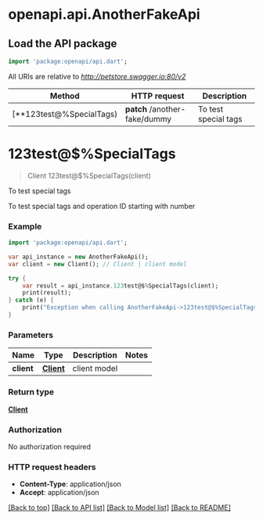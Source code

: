 # openapi.api.AnotherFakeApi

## Load the API package
```dart
import 'package:openapi/api.dart';
```

All URIs are relative to *http://petstore.swagger.io:80/v2*

Method | HTTP request | Description
------------- | ------------- | -------------
[**123test@$%SpecialTags**](AnotherFakeApi.md#123test@$%SpecialTags) | **patch** /another-fake/dummy | To test special tags


# **123test@$%SpecialTags**
> Client 123test@$%SpecialTags(client)

To test special tags

To test special tags and operation ID starting with number

### Example 
```dart
import 'package:openapi/api.dart';

var api_instance = new AnotherFakeApi();
var client = new Client(); // Client | client model

try { 
    var result = api_instance.123test@$%SpecialTags(client);
    print(result);
} catch (e) {
    print("Exception when calling AnotherFakeApi->123test@$%SpecialTags: $e\n");
}
```

### Parameters

Name | Type | Description  | Notes
------------- | ------------- | ------------- | -------------
 **client** | [**Client**](Client.md)| client model | 

### Return type

[**Client**](Client.md)

### Authorization

No authorization required

### HTTP request headers

 - **Content-Type**: application/json
 - **Accept**: application/json

[[Back to top]](#) [[Back to API list]](../README.md#documentation-for-api-endpoints) [[Back to Model list]](../README.md#documentation-for-models) [[Back to README]](../README.md)

